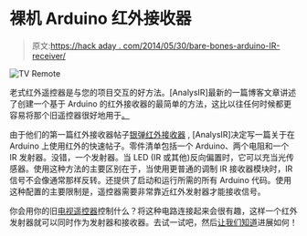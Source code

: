 # 裸机 Arduino 红外接收器

> 原文:[https://hack aday . com/2014/05/30/bare-bones-arduino-IR-receiver/](https://hackaday.com/2014/05/30/bare-bones-arduino-ir-receiver/)

![TV Remote](../Images/cc66b3de1b208cc303b1af7099073715.png)

老式红外遥控器是与您的项目交互的好方法。[AnalysIR]最新的一篇博客文章讲述了创建一个基于 Arduino 的红外接收器的最简单的方法，这比以往任何时候都更容易将那个旧遥控器很好地用于[。](http://hackaday.com/2014/05/26/ancient-tv-remote-becomes-a-cnc-pendant/)

由于他们的第一篇红外接收器帖子[银弹红外接收器](http://www.analysir.com/blog/2014/05/04/silver-bullet-oscilloscope-infrared-receiver/) , [AnalysIR]决定写一篇关于在 Arduino 上使用红外的快速帖子。零件清单包括一个 Arduino、两个电阻和一个 IR 发射器。没错，一个发射器。当 LED (IR 或其他)反向偏置时，它可以充当光传感器。使用这种方法的主要区别在于，当使用更普通的调制 IR 接收器模块时，IR 信号不会像通常那样反转。还提供了启动和运行所需的所有 Arduino 代码。使用这种配置的主要限制是，遥控器需要非常靠近红外发射器才能接收信号。

你会用你的旧[电视遥控器](http://hackaday.com/2011/09/06/playing-snake-with-a-tv-remote/)控制什么？将这种电路连接起来会很有趣，这样一个红外发射器就可以同时作为发射器和接收器。去试一试吧，然后[让我们知道](http://hackaday.com/contact-hack-a-day/)进展如何！